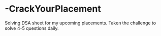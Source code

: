 # -CrackYourPlacement
Solving DSA sheet for my upcoming placements. 
Taken the challenge to solve 4-5 questions daily. 

